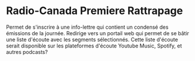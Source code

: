 # Radio-Canada Premiere Rattrapage
Permet de s'inscrire à une info-lettre qui contient un condensé des émissions de la journée.
Redirige vers un portail web qui permet de se bâtir une liste d'écoute avec les segments sélectionnés.
Cette liste d'écoute serait disponible sur les plateformes d'écoute Youtube Music, Spotify, et autres podcasts?
